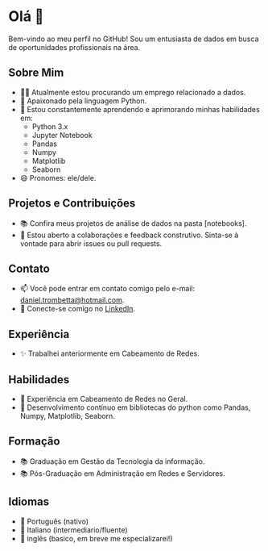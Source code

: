 # Olá 👋

Bem-vindo ao meu perfil no GitHub! Sou um entusiasta de dados em busca de oportunidades profissionais na área.

## Sobre Mim

- 👨‍💻 Atualmente estou procurando um emprego relacionado a dados.
- 💖 Apaixonado pela linguagem Python.
- 🌱 Estou constantemente aprendendo e aprimorando minhas habilidades em:
  - Python 3.x
  - Jupyter Notebook
  - Pandas
  - Numpy
  - Matplotlib
  - Seaborn
- 😄 Pronomes: ele/dele.

## Projetos e Contribuições

- 📚 Confira meus projetos de análise de dados na pasta [notebooks].
- 🤝 Estou aberto a colaborações e feedback construtivo. Sinta-se à vontade para abrir issues ou pull requests.

## Contato

- 📫 Você pode entrar em contato comigo pelo e-mail: daniel.trombetta@hotmail.com.
- 👔 Conecte-se comigo no [LinkedIn]([https://www.linkedin.com/in/seu-nome/](https://www.linkedin.com/in/danieltrombetta/)).

## Experiência

- ✨ Trabalhei anteriormente em Cabeamento de Redes.

## Habilidades

- 💼 Experiência em Cabeamento de Redes no Geral.
- 🚀 Desenvolvimento contínuo em bibliotecas do python como Pandas, Numpy, Matplotlib, Seaborn.

## Formação

- 📚 Graduação em Gestão da Tecnologia da informação.
- 📚 Pós-Graduação em Administração em Redes e Servidores.

## Idiomas

- 💬 Português (nativo)
- 💬 Italiano (intermediario/fluente)
- 💬 inglês (basico, em breve me especializarei!)

